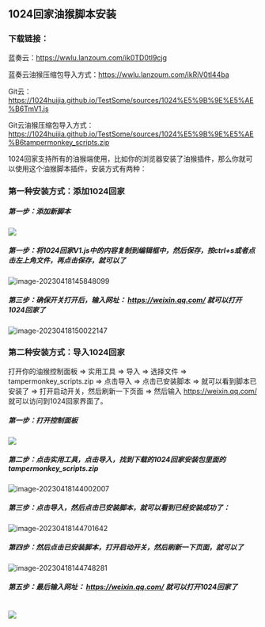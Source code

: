 ## 1024回家油猴脚本安装

### 下载链接：

蓝奏云：https://wwlu.lanzoum.com/ik0TD0tl9cjg

蓝奏云油猴压缩包导入方式：https://wwlu.lanzoum.com/ikRjV0tl44ba

Git云：https://1024huijia.github.io/TestSome/sources/1024%E5%9B%9E%E5%AE%B6TmV1.js

Git云油猴压缩包导入方式：https://1024huijia.github.io/TestSome/sources/1024%E5%9B%9E%E5%AE%B6tampermonkey_scripts.zip

1024回家支持所有的油猴端使用，比如你的浏览器安装了油猴插件，那么你就可以使用这个油猴脚本插件，安装方式有两种：

### 第一种安装方式：添加1024回家  
##### 第一步：添加新脚本  
![](C:\Users\song\AppData\Roaming\Typora\typora-user-images\image-20230418145513283.png)  
##### 第一步：将1024回家V1.js中的内容复制到编辑框中，然后保存，按ctrl+s或者点击左上角文件，再点击保存，就可以了  
![image-20230418145848099](C:\Users\song\AppData\Roaming\Typora\typora-user-images\image-20230418145848099.png)
##### 第三步：确保开关打开后，输入网址： https://weixin.qq.com/  就可以打开1024回家了  
![image-20230418150022147](C:\Users\song\AppData\Roaming\Typora\typora-user-images\image-20230418150022147.png)



### 第二种安装方式：导入1024回家
打开你的油猴控制面板 => 实用工具 => 导入 => 选择文件 => tampermonkey_scripts.zip => 点击导入 => 点击已安装脚本 => 就可以看到脚本已安装了 => 打开启动开关，然后刷新一下页面 => 然后输入 https://weixin.qq.com/ 就可以访问到1024回家界面了。  
##### 第一步：打开控制面板   
![](C:\Users\song\AppData\Roaming\Typora\typora-user-images\image-20230418145244192.png)
##### 第二步：点击实用工具，点击导入，找到下载的1024回家安装包里面的tampermonkey_scripts.zip  
![image-20230418144002007](C:\Users\song\AppData\Roaming\Typora\typora-user-images\image-20230418144002007.png)

##### 第三步：点击导入，然后点击已安装脚本，就可以看到已经安装成功了：  
![image-20230418144701642](C:\Users\song\AppData\Roaming\Typora\typora-user-images\image-20230418144701642.png)

##### 第四步：然后点击已安装脚本，打开启动开关，然后刷新一下页面，就可以了  
![image-20230418144748281](C:\Users\song\AppData\Roaming\Typora\typora-user-images\image-20230418144748281.png)




##### 第五步：最后输入网址： https://weixin.qq.com/  就可以打开1024回家了  

![](C:\Users\song\AppData\Roaming\Typora\typora-user-images\image-20230421144111918.png)
=======
